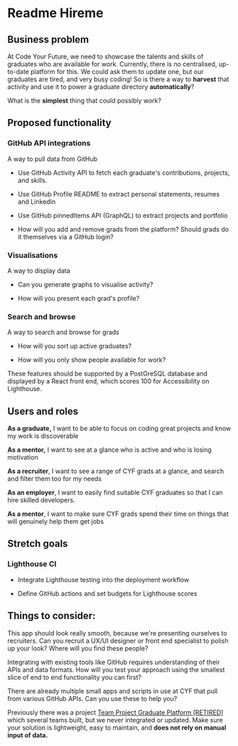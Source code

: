 # Readme Hireme

## Business problem

At Code Your Future, we need to showcase the talents and skills of
graduates who are available for work. Currently, there is no
centralised, up-to-date platform for this. We could ask them to update
one, but our graduates are tired, and very busy coding! So is there a
way to **harvest** that activity and use it to power a graduate
directory **automatically**?

What is the **simplest** thing that could possibly work?

## Proposed functionality

### GitHub API integrations

A way to pull data from GitHub

- Use GitHub Activity API to fetch each graduate\'s contributions,
  projects, and skills.

- Use GitHub Profile README to extract personal statements, resumes
  and LinkedIn

- Use GitHub pinnedItems API (GraphQL) to extract projects and
  portfolio

- How will you add and remove grads from the platform? Should grads do
  it themselves via a GitHub login?

### Visualisations

A way to display data

- Can you generate graphs to visualise activity?

- How will you present each grad\'s profile?

### Search and browse

A way to search and browse for grads

- How will you sort up active graduates?

- How will you only show people available for work?

These features should be supported by a PostGreSQL database and
displayed by a React front end, which scores 100 for Accessibility on
Lighthouse.

## Users and roles

**As a graduate,** I want to be able to focus on coding great projects
and know my work is discoverable

**As a mentor,** I want to see at a glance who is active and who is
losing motivation

**As a recruiter**, I want to see a range of CYF grads at a glance, and
search and filter them too for my needs

**As an employer**, I want to easily find suitable CYF graduates so that
I can hire skilled developers.

**As a mentor**, I want to make sure CYF grads spend their time on
things that will genuinely help them get jobs

## Stretch goals

### Lighthouse CI

- Integrate Lighthouse testing into the deployment workflow

- Define GitHub actions and set budgets for Lighthouse scores

## Things to consider:

This app should look really smooth, because we\'re presenting ourselves
to recruiters. Can you recruit a UX/UI designer or front end specialist
to polish up your look? Where will you find these people?

Integrating with existing tools like GitHub requires understanding of
their APIs and data formats. How will you test your approach using the
smallest slice of end to end functionality you can first?

There are already multiple small apps and scripts in use at CYF that
pull from various GitHub APIs. Can you use these to help you?

Previously there was a project [Team Project Graduate Platform
\[RETIRED\]](https://docs.google.com/document/d/1gFrmuceVcXywf7oZoAdJW32InWo9iIH0hHhhS52LHUM/edit?usp=sharing)
which several teams built, but we never integrated or updated. Make sure
your solution is lightweight, easy to maintain, and **does not rely on
manual input of data.**
